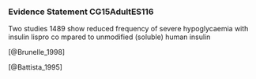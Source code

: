 ### Evidence Statement CG15AdultES116
Two studies 1489 show reduced frequency of severe hypoglycaemia with insulin lispro co mpared to unmodified (soluble) human insulin



[@Brunelle_1998]

[@Battista_1995]
